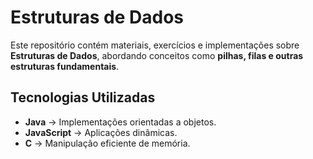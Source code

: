 # Estruturas de Dados 

Este repositório contém materiais, exercícios e implementações sobre **Estruturas de Dados**, abordando conceitos como **pilhas, filas e outras estruturas fundamentais**.

##  Tecnologias Utilizadas
- **Java** → Implementações orientadas a objetos.
- **JavaScript** → Aplicações dinâmicas.
- **C** → Manipulação eficiente de memória.

